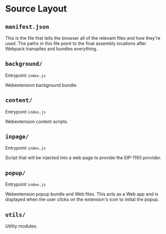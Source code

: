 # Source Layout

## `manifest.json`

This is the file that tells the browser all of the relevant files and how they're used.  The paths in this file point to the final assembly locations after Webpack transpiles and bundles everything.

## `background/`

Entrypoint `index.js`

Webextension background bundle.

## `content/`

Entrypoint `index.js`

Webextension content scripts.

## `inpage/`

Entrypoint `index.js`

Script that will be injected into a web page to provide the EIP-1193 provider.

## `popup/`

Entrypoint `index.js`

Webextension popup bundle and Web files.  This acts as a Web app and is displayed when the user clicks on the extension's icon to initial the popup.

## `utils/`

Utility modules.

